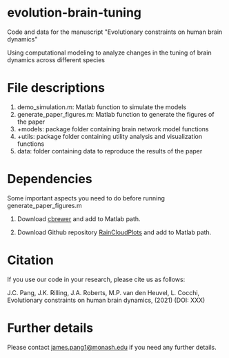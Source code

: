 # evolution-brain-tuning
Code and data for the manuscript "Evolutionary constraints on human brain dynamics"

Using computational modeling to analyze changes in the tuning of brain dynamics across different species

# File descriptions

1. demo_simulation.m: Matlab function to simulate the models
2. generate_paper_figures.m: Matlab function to generate the figures of the paper
3. +models: package folder containing brain network model functions
4. +utils: package folder containing utility analysis and visualization functions
5. data: folder containing data to reproduce the results of the paper

# Dependencies

Some important aspects you need to do before running generate_paper_figures.m

1. Download [cbrewer](https://au.mathworks.com/matlabcentral/fileexchange/34087-cbrewer-colorbrewer-schemes-for-matlab) and add to Matlab path.

2. Download Github repository [RainCloudPlots](https://github.com/RainCloudPlots/RainCloudPlots) and add to Matlab path.

# Citation

If you use our code in your research, please cite us as follows:

J.C. Pang, J.K. Rilling, J.A. Roberts, M.P. van den Heuvel, L. Cocchi, Evolutionary constraints on human brain dynamics, (2021) (DOI: XXX)

# Further details

Please contact james.pang1@monash.edu if you need any further details.
